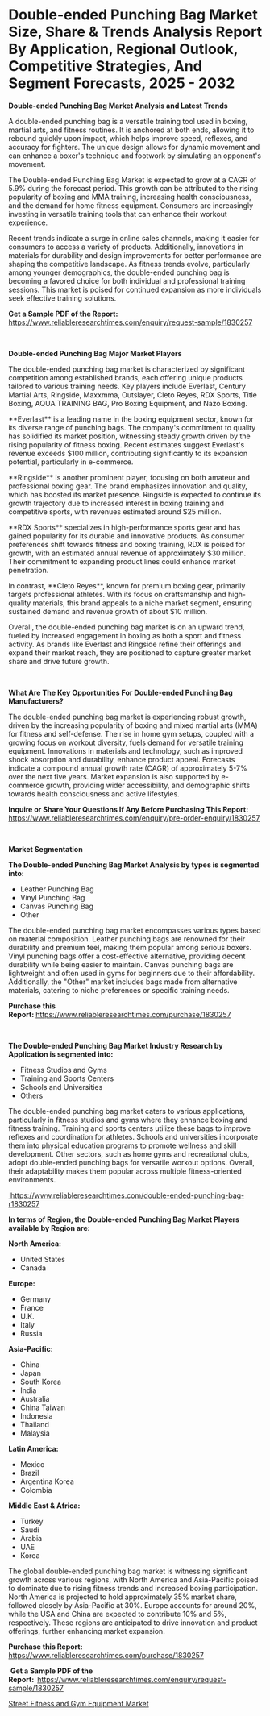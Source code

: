 <p><h1>Double-ended Punching Bag Market Size, Share & Trends Analysis Report By Application, Regional Outlook, Competitive Strategies, And Segment Forecasts, 2025 - 2032</h1></p><p><strong>Double-ended Punching Bag Market Analysis and Latest Trends</strong></p>
<p><p>A double-ended punching bag is a versatile training tool used in boxing, martial arts, and fitness routines. It is anchored at both ends, allowing it to rebound quickly upon impact, which helps improve speed, reflexes, and accuracy for fighters. The unique design allows for dynamic movement and can enhance a boxer's technique and footwork by simulating an opponent's movement.</p><p>The Double-ended Punching Bag Market is expected to grow at a CAGR of 5.9% during the forecast period. This growth can be attributed to the rising popularity of boxing and MMA training, increasing health consciousness, and the demand for home fitness equipment. Consumers are increasingly investing in versatile training tools that can enhance their workout experience. </p><p>Recent trends indicate a surge in online sales channels, making it easier for consumers to access a variety of products. Additionally, innovations in materials for durability and design improvements for better performance are shaping the competitive landscape. As fitness trends evolve, particularly among younger demographics, the double-ended punching bag is becoming a favored choice for both individual and professional training sessions. This market is poised for continued expansion as more individuals seek effective training solutions.</p></p>
<p><strong>Get a Sample PDF of the Report:&nbsp;</strong> <a href="https://www.reliableresearchtimes.com/enquiry/request-sample/1830257?utm_campaign=2183&utm_medium=2&utm_source=Github&utm_content=ia&utm_term=09022025&utm_id=double-ended-punching-bag">https://www.reliableresearchtimes.com/enquiry/request-sample/1830257</a></p>
<p>&nbsp;</p>
<p><strong>Double-ended Punching Bag Major Market Players</strong></p>
<p><p>The double-ended punching bag market is characterized by significant competition among established brands, each offering unique products tailored to various training needs. Key players include Everlast, Century Martial Arts, Ringside, Maxxmma, Outslayer, Cleto Reyes, RDX Sports, Title Boxing, AQUA TRAINING BAG, Pro Boxing Equipment, and Nazo Boxing.</p><p>**Everlast** is a leading name in the boxing equipment sector, known for its diverse range of punching bags. The company's commitment to quality has solidified its market position, witnessing steady growth driven by the rising popularity of fitness boxing. Recent estimates suggest Everlast's revenue exceeds $100 million, contributing significantly to its expansion potential, particularly in e-commerce.</p><p>**Ringside** is another prominent player, focusing on both amateur and professional boxing gear. The brand emphasizes innovation and quality, which has boosted its market presence. Ringside is expected to continue its growth trajectory due to increased interest in boxing training and competitive sports, with revenues estimated around $25 million.</p><p>**RDX Sports** specializes in high-performance sports gear and has gained popularity for its durable and innovative products. As consumer preferences shift towards fitness and boxing training, RDX is poised for growth, with an estimated annual revenue of approximately $30 million. Their commitment to expanding product lines could enhance market penetration.</p><p>In contrast, **Cleto Reyes**, known for premium boxing gear, primarily targets professional athletes. With its focus on craftsmanship and high-quality materials, this brand appeals to a niche market segment, ensuring sustained demand and revenue growth of about $10 million.</p><p>Overall, the double-ended punching bag market is on an upward trend, fueled by increased engagement in boxing as both a sport and fitness activity. As brands like Everlast and Ringside refine their offerings and expand their market reach, they are positioned to capture greater market share and drive future growth.</p></p>
<p>&nbsp;</p>
<p><strong>What Are The Key Opportunities For Double-ended Punching Bag Manufacturers?</strong></p>
<p><p>The double-ended punching bag market is experiencing robust growth, driven by the increasing popularity of boxing and mixed martial arts (MMA) for fitness and self-defense. The rise in home gym setups, coupled with a growing focus on workout diversity, fuels demand for versatile training equipment. Innovations in materials and technology, such as improved shock absorption and durability, enhance product appeal. Forecasts indicate a compound annual growth rate (CAGR) of approximately 5-7% over the next five years. Market expansion is also supported by e-commerce growth, providing wider accessibility, and demographic shifts towards health consciousness and active lifestyles.</p></p>
<p><strong>Inquire or Share Your Questions If Any Before Purchasing This Report:</strong> <a href="https://www.reliableresearchtimes.com/enquiry/pre-order-enquiry/1830257?utm_campaign=2183&utm_medium=2&utm_source=Github&utm_content=ia&utm_term=09022025&utm_id=double-ended-punching-bag">https://www.reliableresearchtimes.com/enquiry/pre-order-enquiry/1830257</a></p>
<p>&nbsp;</p>
<p><strong>Market Segmentation</strong></p>
<p><strong>The Double-ended Punching Bag Market Analysis by types is segmented into:</strong></p>
<p><ul><li>Leather Punching Bag</li><li>Vinyl Punching Bag</li><li>Canvas Punching Bag</li><li>Other</li></ul></p>
<p><p>The double-ended punching bag market encompasses various types based on material composition. Leather punching bags are renowned for their durability and premium feel, making them popular among serious boxers. Vinyl punching bags offer a cost-effective alternative, providing decent durability while being easier to maintain. Canvas punching bags are lightweight and often used in gyms for beginners due to their affordability. Additionally, the "Other" market includes bags made from alternative materials, catering to niche preferences or specific training needs.</p></p>
<p><strong>Purchase this Report:&nbsp;</strong><a href="https://www.reliableresearchtimes.com/purchase/1830257?utm_campaign=2183&utm_medium=2&utm_source=Github&utm_content=ia&utm_term=09022025&utm_id=double-ended-punching-bag">https://www.reliableresearchtimes.com/purchase/1830257</a></p>
<p>&nbsp;</p>
<p><strong>The Double-ended Punching Bag Market Industry Research by Application is segmented into:</strong></p>
<p><ul><li>Fitness Studios and Gyms</li><li>Training and Sports Centers</li><li>Schools and Universities</li><li>Others</li></ul></p>
<p><p>The double-ended punching bag market caters to various applications, particularly in fitness studios and gyms where they enhance boxing and fitness training. Training and sports centers utilize these bags to improve reflexes and coordination for athletes. Schools and universities incorporate them into physical education programs to promote wellness and skill development. Other sectors, such as home gyms and recreational clubs, adopt double-ended punching bags for versatile workout options. Overall, their adaptability makes them popular across multiple fitness-oriented environments.</p></p>
<p><a href="https://www.reliableresearchtimes.com/double-ended-punching-bag-r1830257?utm_campaign=2183&utm_medium=2&utm_source=Github&utm_content=ia&utm_term=09022025&utm_id=double-ended-punching-bag">&nbsp;https://www.reliableresearchtimes.com/double-ended-punching-bag-r1830257</a></p>
<p><strong>In terms of Region, the Double-ended Punching Bag Market Players available by Region are:</strong></p>
<p>
    <p> <strong> North America: </strong>
        <ul>
            <li>United States</li>
            <li>Canada</li>
        </ul>
        </p> 
    <p> <strong> Europe: </strong>
        <ul>
            <li>Germany</li>
            <li>France</li>
            <li>U.K.</li>
            <li>Italy</li>
            <li>Russia</li>
        </ul>
        </p> 
    <p> <strong> Asia-Pacific: </strong>
        <ul>
            <li>China</li>
            <li>Japan</li>
            <li>South Korea</li>
            <li>India</li>
            <li>Australia</li>
            <li>China Taiwan</li>
            <li>Indonesia</li>
            <li>Thailand</li>
            <li>Malaysia</li>
        </ul>
        </p> 
    <p> <strong> Latin America: </strong>
        <ul>
            <li>Mexico</li>
            <li>Brazil</li>
            <li>Argentina Korea</li>
            <li>Colombia</li>
        </ul>
        </p> 
    <p> <strong> Middle East & Africa: </strong>
        <ul>
            <li>Turkey</li>
            <li>Saudi</li>
            <li>Arabia</li>
            <li>UAE</li>
            <li>Korea</li>
        </ul>
    </p>
    </p>
<p><p>The global double-ended punching bag market is witnessing significant growth across various regions, with North America and Asia-Pacific poised to dominate due to rising fitness trends and increased boxing participation. North America is projected to hold approximately 35% market share, followed closely by Asia-Pacific at 30%. Europe accounts for around 20%, while the USA and China are expected to contribute 10% and 5%, respectively. These regions are anticipated to drive innovation and product offerings, further enhancing market expansion.</p></p>
<p><strong>Purchase this Report: </strong><a href="https://www.reliableresearchtimes.com/purchase/1830257?utm_campaign=2183&utm_medium=2&utm_source=Github&utm_content=ia&utm_term=09022025&utm_id=double-ended-punching-bag">https://www.reliableresearchtimes.com/purchase/1830257</a></p>
<p>&nbsp;<strong>Get a Sample PDF of the Report:&nbsp;&nbsp;</strong><a href="https://www.reliableresearchtimes.com/enquiry/request-sample/1830257?utm_campaign=2183&utm_medium=2&utm_source=Github&utm_content=ia&utm_term=09022025&utm_id=double-ended-punching-bag">https://www.reliableresearchtimes.com/enquiry/request-sample/1830257</a></p>
<p><strong></strong></p>
<p><p><a href="https://github.com/SanjidaKhan901/Market-Research-Report-List-1/blob/main/street-fitness-and-gym-equipment-market.md?utm_campaign=2183&utm_medium=2&utm_source=Github&utm_content=ia&utm_term=09022025&utm_id=double-ended-punching-bag">Street Fitness and Gym Equipment Market</a></p></p>